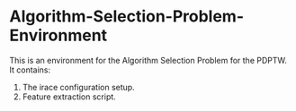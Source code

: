 # Algorithm-Selection-Problem-Environment
This is an environment for the Algorithm Selection Problem for the PDPTW.
It contains:
1. The irace configuration setup.
2. Feature extraction script.
